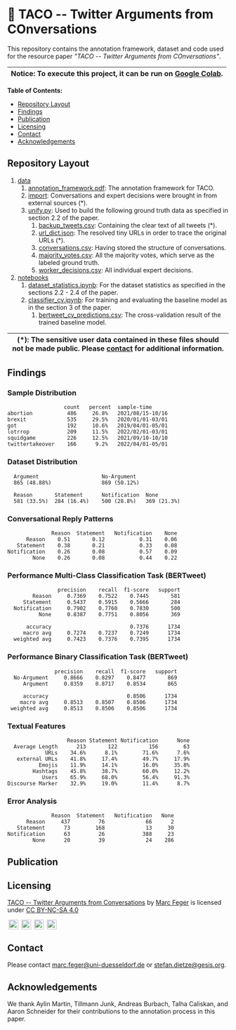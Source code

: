 # :taco: TACO -- Twitter Arguments from COnversations

This repository contains the annotation framework, dataset and code used for the resource paper *"TACO -- Twitter Arguments from COnversations"*.

| Notice: To execute this project, it can be run on [Google Colab](https://colab.research.google.com). |
|------------------------------------------------------------------------------------------------------|

**Table of Contents:**

- [Repository Layout](#repository-layout)
- [Findings](#findings)
- [Publication](#publication)
- [Licensing](#licensing)
- [Contact](#contact)
- [Acknowledgements](#acknowledgements)

## Repository Layout

1. [data](./data)
    1. [annotation_framework.pdf](./data/annotation_framework.pdf): The annotation framework for TACO.
    2. [import](./data/import): Conversations and expert decisions were brought in from external sources (*).
    3. [unify.py](./data/import/unify.py): Used to build the following ground truth data as specified in section 2.2 of the paper.
        1. [backup_tweets.csv](./data/backup_tweets.csv): Containing the clear text of all tweets (*).
        2. [url_dict.json](./data/url_dict.json): The resolved tiny URLs in order to trace the original URLs (*).
        3. [conversations.csv](./data/conversations.csv): Having stored the structure of conversations.
        4. [majority_votes.csv](./data/majority_votes.csv): All the majority votes, which serve as the labeled ground truth.
        5. [worker_decisions.csv](./data/worker_decisions.csv): All individual expert decisions.
2. [notebooks](./notebooks)
    1. [dataset_statistics.ipynb](./notebooks/dataset_statistics.ipynb): For the dataset statistics as specified in the sections 2.2 - 2.4
       of the paper.
    2. [classifier_cv.ipynb](./notebooks/classifier_cv.ipynb): For training and evaluating the baseline model as in the section 3 of the paper.
        1. [bertweet_cv_predictions.csv](./outputs/bertweet_cv_predictions.csv): The cross-validation result of the trained baseline model.

| (*): The sensitive user data contained in these files should not be made public. Please [contact](#contact) for additional information. |
|-----------------------------------------------------------------------------------------------------------------------------------------|

## Findings

### Sample Distribution

                      count   percent  sample-time
    abortion           486     26.8%   2021/08/15-10/16
    brexit             535     29.5%   2020/01/01-03/01
    got                192     10.6%   2019/04/01-05/01
    lotrrop            209     11.5%   2022/02/01-03/01
    squidgame          226     12.5%   2021/09/10-10/10
    twittertakeover    166      9.2%   2022/04/01-05/01

### Dataset Distribution

      Argument                    No-Argument
      865 (48.88%)                869 (50.12%)
      
      Reason       Statement      Notification  None
      581 (33.5%)  284 (16.4%)    500 (28.8%)   369 (21.3%)

### Conversational Reply Patterns

                  Reason  Statement   Notification    None
          Reason    0.51       0.12           0.31    0.06
       Statement    0.38       0.21           0.33    0.08
    Notification    0.26       0.08           0.57    0.09
            None    0.26       0.08           0.44    0.22

### Performance Multi-Class Classification Task (BERTweet)

                    precision    recall  f1-score   support
            Reason     0.7369    0.7522    0.7445       581
         Statement     0.5437    0.5915    0.5666       284
      Notification     0.7902    0.7760    0.7830       500
              None     0.8387    0.7751    0.8056       369

          accuracy                         0.7376      1734
         macro avg     0.7274    0.7237    0.7249      1734
      weighted avg     0.7423    0.7376    0.7395      1734

### Performance Binary Classification Task (BERTweet)

                   precision    recall  f1-score   support
      No-Argument     0.8666    0.8297    0.8477       869
         Argument     0.8359    0.8717    0.8534       865

         accuracy                         0.8506      1734
        macro avg     0.8513    0.8507    0.8506      1734
     weighted avg     0.8513    0.8506    0.8506      1734

### Textual Features

                       Reason Statement Notification      None
      Average Length      213       122          156        63
                URLs    34.6%      8.1%        71.6%      7.6%
       external URLs    41.8%     17.4%        49.7%     17.9%
              Emojis    11.9%     14.1%        16.0%     35.8%
            Hashtags    45.8%     38.7%        60.0%     12.2%
               Users    65.9%     68.0%        56.4%     91.3%
    Discourse Marker    32.9%     19.0%        11.4%      8.7%

### Error Analysis

                  Reason  Statement   Notification   None
          Reason     437         76             66      2
       Statement      73        168             13     30
    Notification      63         26            388     23
            None      20         39             24    286

## Publication

## Licensing

<p>
  <a property="dct:title" rel="cc:attributionURL" href="https://github.com/TomatenMarc/TACO">TACO -- Twitter Arguments from Conversations</a> by 
  <a rel="cc:attributionURL dct:creator" property="cc:attributionName" href="http://marc-feger.de">Marc Feger</a> is licensed under 
  <a href="http://creativecommons.org/licenses/by-nc-sa/4.0/?ref=chooser-v1" target="_blank" rel="license noopener noreferrer" style="display:inline-block;">CC BY-NC-SA 4.0</a>
  <div style="display:block;">
    <img style="height:22px!important;margin-left:3px;vertical-align:text-bottom;" src="https://mirrors.creativecommons.org/presskit/icons/cc.svg?ref=chooser-v1">
    <img style="height:22px!important;margin-left:3px;vertical-align:text-bottom;" src="https://mirrors.creativecommons.org/presskit/icons/by.svg?ref=chooser-v1">
    <img style="height:22px!important;margin-left:3px;vertical-align:text-bottom;" src="https://mirrors.creativecommons.org/presskit/icons/nc.svg?ref=chooser-v1">
    <img style="height:22px!important;margin-left:3px;vertical-align:text-bottom;" src="https://mirrors.creativecommons.org/presskit/icons/sa.svg?ref=chooser-v1">
  </div>
</p>

## Contact

Please contact [marc.feger@uni-duesseldorf.de](marc.feger@uni-duesseldorf.de) or [stefan.dietze@gesis.org](stefan.dietze@gesis.org).

## Acknowledgements

We thank Aylin Martin, Tillmann Junk, Andreas Burbach, Talha Caliskan, and Aaron Schneider for their contributions to the
annotation process in this paper.
